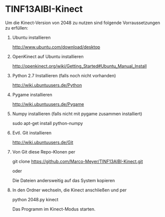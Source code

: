 TINF13AIBI-Kinect
=================
Um die Kinect-Version von 2048 zu nutzen sind folgende Vorraussetzungen zu erfüllen:

1.  Ubuntu installieren 
  
    http://www.ubuntu.com/download/desktop
2.  OpenKinect auf Ubuntu installieren 
  
    http://openkinect.org/wiki/Getting_Started#Ubuntu_Manual_Install
3.  Python 2.7 Installieren (falls noch nicht vorhanden)
  
    http://wiki.ubuntuusers.de/Python
4.  Pygame installieren
  
    http://wiki.ubuntuusers.de/Pygame

5.  Numpy installieren (falls nicht mit pygame zusammen installiert)
  
    sudo apt-get install python-numpy
6.  Evtl. Git installieren 
  
    http://wiki.ubuntuusers.de/Git
7.  Von Git diese Repo-Klonen per
  
    git clone https://github.com/Marco-Meyer/TINF13AIBI-Kinect.git

    oder

    Die Dateien andersweitig auf das System kopieren
    
8. In den Ordner wechseln, die Kinect anschließen und per

    python 2048.py kinect
    
   Das Programm im Kinect-Modus starten.
